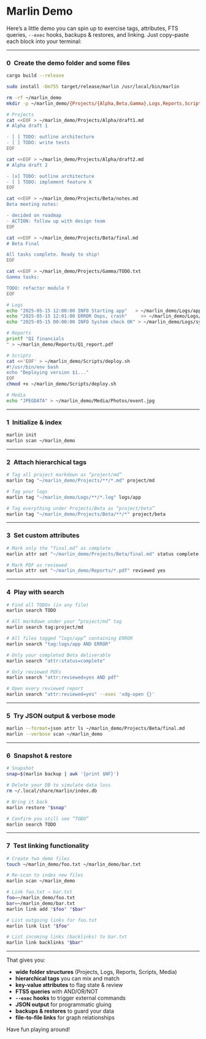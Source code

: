 # Marlin Demo

Here’s a little demo you can spin up to exercise tags, attributes, FTS queries, `--exec` hooks, backups & restores, and linking. Just copy–paste each block into your terminal:

---

### 0 Create the demo folder and some files

```bash
cargo build --release
```

```bash
sudo install -Dm755 target/release/marlin /usr/local/bin/marlin
```

```bash
rm -rf ~/marlin_demo
mkdir -p ~/marlin_demo/{Projects/{Alpha,Beta,Gamma},Logs,Reports,Scripts,Media/Photos}

# Projects
cat <<EOF > ~/marlin_demo/Projects/Alpha/draft1.md
# Alpha draft 1

- [ ] TODO: outline architecture
- [ ] TODO: write tests
EOF

cat <<EOF > ~/marlin_demo/Projects/Alpha/draft2.md
# Alpha draft 2

- [x] TODO: outline architecture
- [ ] TODO: implement feature X
EOF

cat <<EOF > ~/marlin_demo/Projects/Beta/notes.md
Beta meeting notes:

- decided on roadmap
- ACTION: follow up with design team
EOF

cat <<EOF > ~/marlin_demo/Projects/Beta/final.md
# Beta Final

All tasks complete. Ready to ship!
EOF

cat <<EOF > ~/marlin_demo/Projects/Gamma/TODO.txt
Gamma tasks:

TODO: refactor module Y
EOF

# Logs
echo "2025-05-15 12:00:00 INFO Starting app"   > ~/marlin_demo/Logs/app.log
echo "2025-05-15 12:01:00 ERROR Oops, crash"     >> ~/marlin_demo/Logs/app.log
echo "2025-05-15 00:00:00 INFO System check OK" > ~/marlin_demo/Logs/system.log

# Reports
printf "Q1 financials
" > ~/marlin_demo/Reports/Q1_report.pdf

# Scripts
cat <<'EOF' > ~/marlin_demo/Scripts/deploy.sh
#!/usr/bin/env bash
echo "Deploying version $1..."
EOF
chmod +x ~/marlin_demo/Scripts/deploy.sh

# Media
echo "JPEGDATA" > ~/marlin_demo/Media/Photos/event.jpg
```

---

### 1 Initialize & index

```bash
marlin init
marlin scan ~/marlin_demo
```

---

### 2 Attach hierarchical tags

```bash
# Tag all project markdown as “project/md”
marlin tag "~/marlin_demo/Projects/**/*.md" project/md

# Tag your logs
marlin tag "~/marlin_demo/Logs/**/*.log" logs/app

# Tag everything under Projects/Beta as “project/beta”
marlin tag "~/marlin_demo/Projects/Beta/**/*" project/beta
```

---

### 3 Set custom attributes

```bash
# Mark only the “final.md” as complete
marlin attr set "~/marlin_demo/Projects/Beta/final.md" status complete

# Mark PDF as reviewed
marlin attr set "~/marlin_demo/Reports/*.pdf" reviewed yes
```

---

### 4 Play with search

```bash
# Find all TODOs (in any file)
marlin search TODO

# All markdown under your “project/md” tag
marlin search tag:project/md

# All files tagged “logs/app” containing ERROR
marlin search "tag:logs/app AND ERROR"

# Only your completed Beta deliverable
marlin search "attr:status=complete"

# Only reviewed PDFs
marlin search "attr:reviewed=yes AND pdf"

# Open every reviewed report
marlin search "attr:reviewed=yes" --exec 'xdg-open {}'
```

---

### 5 Try JSON output & verbose mode

```bash
marlin --format=json attr ls ~/marlin_demo/Projects/Beta/final.md
marlin --verbose scan ~/marlin_demo
```

---

### 6 Snapshot & restore

```bash
# Snapshot
snap=$(marlin backup | awk '{print $NF}')

# Delete your DB to simulate data loss
rm ~/.local/share/marlin/index.db

# Bring it back
marlin restore "$snap"

# Confirm you still see “TODO”
marlin search TODO
```

---

### 7 Test linking functionality

```bash
# Create two demo files
touch ~/marlin_demo/foo.txt ~/marlin_demo/bar.txt

# Re-scan to index new files
marlin scan ~/marlin_demo

# Link foo.txt → bar.txt
foo=~/marlin_demo/foo.txt
bar=~/marlin_demo/bar.txt
marlin link add "$foo" "$bar"

# List outgoing links for foo.txt
marlin link list "$foo"

# List incoming links (backlinks) to bar.txt
marlin link backlinks "$bar"
```

---

That gives you:

* **wide folder structures** (Projects, Logs, Reports, Scripts, Media)
* **hierarchical tags** you can mix and match
* **key-value attributes** to flag state & review
* **FTS5 queries** with AND/OR/NOT
* **`--exec` hooks** to trigger external commands
* **JSON output** for programmatic gluing
* **backups & restores** to guard your data
* **file-to-file links** for graph relationships

Have fun playing around!
